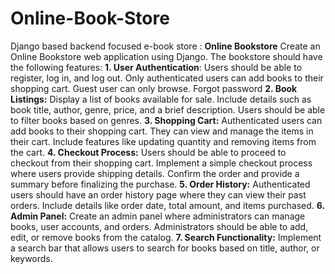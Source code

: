 # Online-Book-Store
Django based backend focused e-book store :
****Online Bookstore****
Create an Online Bookstore web application using Django. The bookstore should have the following
features:
**1. User Authentication**:
Users should be able to register, log in, and log out.
Only authenticated users can add books to their shopping cart.
Guest user can only browse.
Forgot password
**2. Book Listings:**
Display a list of books available for sale. Include details such as book title, author, genre,
price, and a brief description. Users should be able to filter books based on genres.
**3. Shopping Cart:**
Authenticated users can add books to their shopping cart. They can view and manage the
items in their cart. Include features like updating quantity and removing items from the cart.
**4. Checkout Process:**
Users should be able to proceed to checkout from their shopping cart. Implement a simple
checkout process where users provide shipping details. Confirm the order and provide a
summary before finalizing the purchase.
**5. Order History:**
Authenticated users should have an order history page where they can view their past orders.
Include details like order date, total amount, and items purchased.
**6. Admin Panel:**
Create an admin panel where administrators can manage books, user accounts, and orders.
Administrators should be able to add, edit, or remove books from the catalog.
**7. Search Functionality:**
Implement a search bar that allows users to search for books based on title, author, or
keywords.
